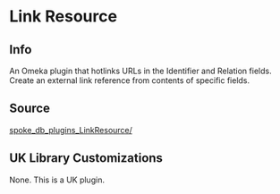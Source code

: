 # Link Resource

## Info

  An Omeka plugin that hotlinks URLs in the Identifier and Relation fields.
  Create an external link reference from contents of specific fields.

## Source

  [spoke_db_plugins_LinkResource/](https://github.com/brontd/spoke_db_plugins_LinkResource/)

## UK Library Customizations

  None. This is a UK plugin.
